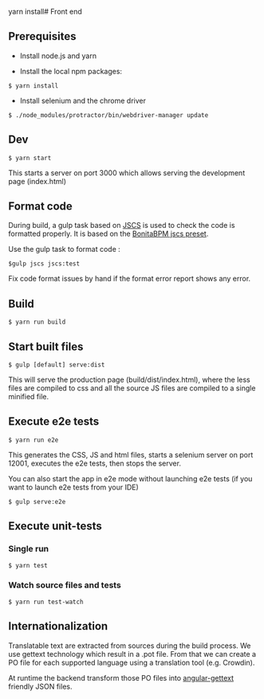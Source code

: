yarn install# Front end
## Prerequisites

- Install node.js and yarn

- Install the local npm packages:

```shell
$ yarn install
```

- Install selenium and the chrome driver

```shell
$ ./node_modules/protractor/bin/webdriver-manager update
```

## Dev

```shell
$ yarn start
```
This starts a server on port 3000 which allows serving the development page (index.html)

## Format code

During build, a gulp task based on [JSCS](http://jscs.info/) is used to check the code is formatted properly.
It is based on the [BonitaBPM jscs preset](https://github.com/bonitasoft/jscs-preset-bonita).

Use the gulp task to format code :

```shell
$gulp jscs jscs:test
```

Fix code format issues by hand if the format error report shows any error.

## Build

```shell
$ yarn run build
```

## Start built files

```shell
$ gulp [default] serve:dist
```

This will serve the production page (build/dist/index.html), where the less files are compiled to css and all the source JS files are compiled to a single
minified file.

## Execute e2e tests

```shell
$ yarn run e2e
```
This generates the CSS, JS and html files, starts a selenium server on port 12001, executes the e2e tests, then
stops the server.

You can also start the app in e2e mode without launching e2e tests (if you want to launch e2e tests from your IDE)
```shell
$ gulp serve:e2e
```

## Execute unit-tests

### Single run

```shell
$ yarn test
```

### Watch source files and tests

```shell
$ yarn run test-watch
```

## Internationalization

Translatable text are extracted from sources during the build process. We use gettext technology which result in a .pot file. From that we can create a PO file for each supported language using a translation tool (e.g. Crowdin). 

At runtime the backend transform those PO files into [angular-gettext](https://angular-gettext.rocketeer.be/) friendly JSON files.
